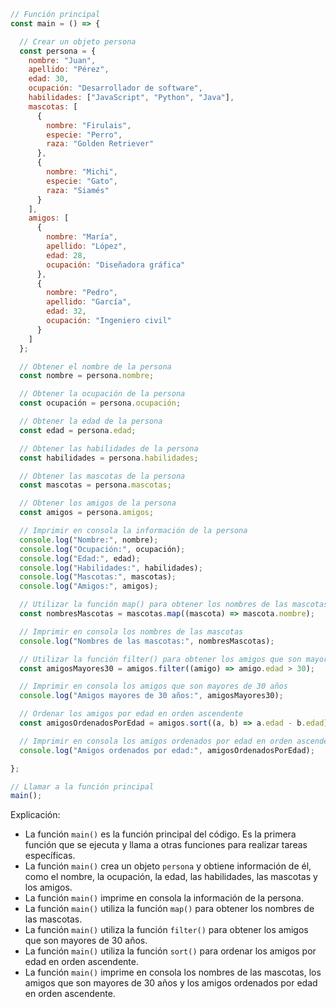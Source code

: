 ```javascript
// Función principal
const main = () => {

  // Crear un objeto persona
  const persona = {
    nombre: "Juan",
    apellido: "Pérez",
    edad: 30,
    ocupación: "Desarrollador de software",
    habilidades: ["JavaScript", "Python", "Java"],
    mascotas: [
      {
        nombre: "Firulais",
        especie: "Perro",
        raza: "Golden Retriever"
      },
      {
        nombre: "Michi",
        especie: "Gato",
        raza: "Siamés"
      }
    ],
    amigos: [
      {
        nombre: "María",
        apellido: "López",
        edad: 28,
        ocupación: "Diseñadora gráfica"
      },
      {
        nombre: "Pedro",
        apellido: "García",
        edad: 32,
        ocupación: "Ingeniero civil"
      }
    ]
  };

  // Obtener el nombre de la persona
  const nombre = persona.nombre;

  // Obtener la ocupación de la persona
  const ocupación = persona.ocupación;

  // Obtener la edad de la persona
  const edad = persona.edad;

  // Obtener las habilidades de la persona
  const habilidades = persona.habilidades;

  // Obtener las mascotas de la persona
  const mascotas = persona.mascotas;

  // Obtener los amigos de la persona
  const amigos = persona.amigos;

  // Imprimir en consola la información de la persona
  console.log("Nombre:", nombre);
  console.log("Ocupación:", ocupación);
  console.log("Edad:", edad);
  console.log("Habilidades:", habilidades);
  console.log("Mascotas:", mascotas);
  console.log("Amigos:", amigos);

  // Utilizar la función map() para obtener los nombres de las mascotas
  const nombresMascotas = mascotas.map((mascota) => mascota.nombre);

  // Imprimir en consola los nombres de las mascotas
  console.log("Nombres de las mascotas:", nombresMascotas);

  // Utilizar la función filter() para obtener los amigos que son mayores de 30 años
  const amigosMayores30 = amigos.filter((amigo) => amigo.edad > 30);

  // Imprimir en consola los amigos que son mayores de 30 años
  console.log("Amigos mayores de 30 años:", amigosMayores30);

  // Ordenar los amigos por edad en orden ascendente
  const amigosOrdenadosPorEdad = amigos.sort((a, b) => a.edad - b.edad);

  // Imprimir en consola los amigos ordenados por edad en orden ascendente
  console.log("Amigos ordenados por edad:", amigosOrdenadosPorEdad);

};

// Llamar a la función principal
main();
```

Explicación:

* La función `main()` es la función principal del código. Es la primera función que se ejecuta y llama a otras funciones para realizar tareas específicas.
* La función `main()` crea un objeto `persona` y obtiene información de él, como el nombre, la ocupación, la edad, las habilidades, las mascotas y los amigos.
* La función `main()` imprime en consola la información de la persona.
* La función `main()` utiliza la función `map()` para obtener los nombres de las mascotas.
* La función `main()` utiliza la función `filter()` para obtener los amigos que son mayores de 30 años.
* La función `main()` utiliza la función `sort()` para ordenar los amigos por edad en orden ascendente.
* La función `main()` imprime en consola los nombres de las mascotas, los amigos que son mayores de 30 años y los amigos ordenados por edad en orden ascendente.